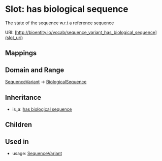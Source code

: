 # Slot: has biological sequence


The state of the sequence w.r.t a reference sequence

URI: [http://bioentity.io/vocab/sequence_variant_has_biological_sequence](slot_uri)
## Mappings

## Domain and Range

[SequenceVariant](SequenceVariant.md) -> [BiologicalSequence](BiologicalSequence.md)
## Inheritance

 *  is_a: [has biological sequence](has_biological_sequence.md)
## Children

## Used in

 *  usage: [SequenceVariant](SequenceVariant.md)
